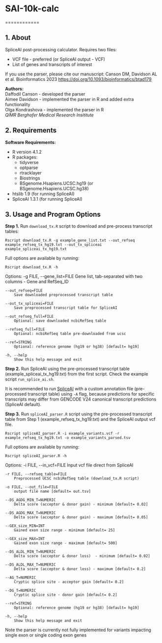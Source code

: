 # SAI-10k-calc

============

## 1. About
SpliceAI post-processing calculator. Requires two files: 
* VCF file - preferred (or SpliceAI output - VCF)
* List of genes and transcripts of interest


If you use the parser, please cite our manuscript: Canson DM, Davidson AL et al. Bioinformatics 2023 https://doi.org/10.1093/bioinformatics/btad179

**Authors:**  
Daffodil Canson - developed the parser   
Aimee Davidson - implemented the parser in R and added extra functionality   
Olga Kondrashova - implemented the parser in R  
*QIMR Berghofer Medical Research Insititute*


## 2. Requirements
**Software Requirements:**  

* R version 4.1.2
* R packages:  
	- tidyverse
	- optparse
	- rtracklayer
	- Biostrings
	- BSgenome.Hsapiens.UCSC.hg19 (or BSgenome.Hsapiens.UCSC.hg38)
* htslib 1.9 (for running SpliceAI)
* SpliceAI 1.3.1 (for running SpliceAI)


## 3. Usage and Program Options

**Step 1.** Run `download_tx.R` script to download and pre-process transcript tables:

`Rscript download_tx.R -g example_gene_list.txt --out_refseq example_refseq_tx_hg19.txt --out_tx_spliceai example_spliceai_tx_hg19.txt`

Full options are available by running:

`Rscript download_tx.R -h`

Options:
	-g FILE, --gene_list=FILE
		Gene list, tab-separated with two columns - Gene and RefSeq_ID

	--out_refseq=FILE
		Save downloaded preprocessed transcript table

	--out_tx_spliceai=FILE
		Save preprocessed transcript table for SpliceAI

	--out_refseq_full=FILE
		Optional: save downloaded ncbiRefSeq table

	--refseq_full=FILE
		Optional: ncbiRefSeq table pre-downloaded from ucsc

	--ref=STRING
		Optional: reference genome (hg19 or hg38) [default= hg19]

	-h, --help
		Show this help message and exit


**Step 2.** Run SpliceAI using the pre-processed transcript table (example_spliceai_tx_hg19.txt) from the first script. Check the example script `run_splice_ai.sh`.   
  
It is recommended to run [SpliceAI](https://github.com/Illumina/SpliceAI) with a custom annotation file (pre-processed transcript table) using `-A` flag, because predictions for specific transcripts may differ from GENCODE V24 canonical transcript predictions (SpliceAI default). 

**Step 3.** Run `spliceAI_parser.R` script using the pre-processed transcript table from Step 1 (example_refseq_tx_hg19.txt) and the SpliceAI output vcf file.

`Rscript spliceAI_parser.R -i example_variants.vcf -r example_refseq_tx_hg19.txt -o example_variants_parsed.tsv`

Full options are available by running:

`Rscript spliceAI_parser.R -h`


 Options:
	-i FILE, --in_vcf=FILE
		Input vcf file direct from SpliceAI

	-r FILE, --refseq_table=FILE
		Preprocessed UCSC ncbiRefSeq table (download_tx.R script)

	-o FILE, --out_file=FILE
		output file name [default= out.tsv]

	--DS_AGDG_MIN_T=NUMERIC
		Delta score (acceptor & donor gain) - minimum [default= 0.02]

	--DS_AGDG_MAX_T=NUMERIC
		Delta score (acceptor & donor gain) - maximum [default= 0.05]

	--GEX_size_MIN=INT
		Gained exon size range - minimum [default= 25]

	--GEX_size_MAX=INT
		Gained exon size range - maximum [default= 500]

	--DS_ALDL_MIN_T=NUMERIC
		Delta score (acceptor & donor loss)  - minimum [default= 0.02]

	--DS_ALDL_MAX_T=NUMERIC
		Delta score (acceptor & donor loss) - maximum [default= 0.2]

	--AG_T=NUMERIC
		Cryptic splice site - acceptor gain [default= 0.2]

	--DG_T=NUMERIC
		Cryptic splice site - donor gain [default= 0.2]

	--ref=STRING
		Optional: reference genome (hg19 or hg38) [default= hg19]

	-h, --help
		Show this help message and exit

Note the parser is currently not fully implemented for variants impacting single exon or single coding exon genes
